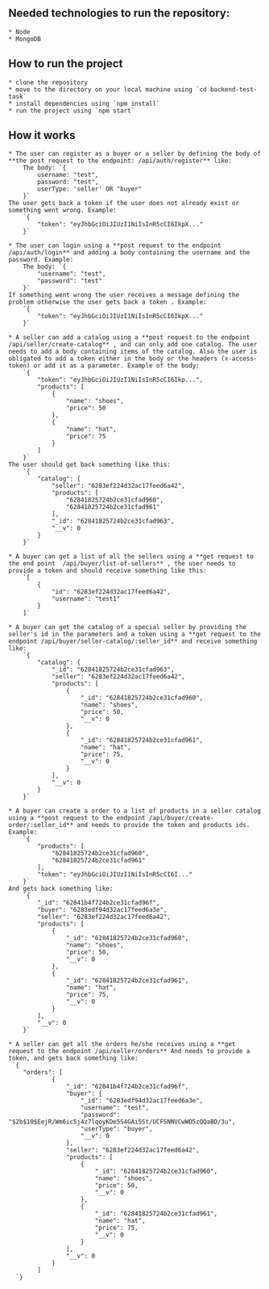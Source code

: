 ## Needed technologies to run the repository:
    * Node
    * MongoDB

## How to run the project
    * clone the repository
    * move to the directory on your local machine using `cd backend-test-task`
    * install dependencies using `npm install`
    * run the project using `npm start`

## How it works

    * The user can register as a buyer or a seller by defining the body of **the post request to the endpoint: /api/auth/register** like:
        The body: `{
            username: "test",
            password: "test",
            userType: 'seller' OR "buyer"
        }`
    The user gets back a token if the user does not already exist or something went wrong. Example:
        `{
            "token": "eyJhbGciOiJIUzI1NiIsInR5cCI6IkpX..."
        }`

    * The user can login using a **post request to the endpoint /api/auth/login** and adding a body containing the username and the password. Example:
        The body: `{
            "username": "test",
            "password": "test"
        }`
    If something went wrong the user receives a message defining the problem otherwise the user gets back a token . Example: 
        `{
            "token": "eyJhbGciOiJIUzI1NiIsInR5cCI6IkpX..."
        }`
    
    * A seller can add a catalog using a **post request to the endpoint /api/seller/create-catalog** , and can only add one catalog. The user needs to add a body containing items of the catalog. Also the user is obligated to add a token either in the body or the headers (x-access-token) or add it as a parameter. Example of the body:
        `{
            "token": "eyJhbGciOiJIUzI1NiIsInR5cCI6Ikp...",
            "products": [
                {
                    "name": "shoes",
                    "price": 50
                },
                {
                    "name": "hat",
                    "price": 75
                }
            ]
        }`
    The user should get back something like this:
        `{
            "catalog": {
                "seller": "6283ef224d32ac17feed6a42",
                "products": [
                    "62841825724b2ce31cfad960",
                    "62841825724b2ce31cfad961"
                ],
                "_id": "62841825724b2ce31cfad963",
                "__v": 0
            }
        }`

    * A buyer can get a list of all the sellers using a **get request to the end point  /api/buyer/list-of-sellers** , the user needs to provide a token and should receive something like this:
        `[
            {
                "id": "6283ef224d32ac17feed6a42",
                "username": "test1"
            }
        ]`

    * A buyer can get the catalog of a special seller by providing the seller's id in the parameters and a token using a **get request to the endpoint /api/buyer/seller-catalog/:seller_id** and receive something like:
        `{
            "catalog": {
                "_id": "62841825724b2ce31cfad963",
                "seller": "6283ef224d32ac17feed6a42",
                "products": [
                    {
                        "_id": "62841825724b2ce31cfad960",
                        "name": "shoes",
                        "price": 50,
                        "__v": 0
                    },
                    {
                        "_id": "62841825724b2ce31cfad961",
                        "name": "hat",
                        "price": 75,
                        "__v": 0
                    }
                ],
                "__v": 0
            }
        }`

    * A buyer can create a order to a list of products in a seller catalog using a **post request to the endpoint /api/buyer/create-order/:seller_id** and needs to provide the token and products ids. Example:
        `{
            "products": [
                "62841825724b2ce31cfad960",
                "62841825724b2ce31cfad961"
            ],
            "token": "eyJhbGciOiJIUzI1NiIsInR5cCI6I..."
        }`
    And gets back something like:
        `{
            "_id": "62841b4f724b2ce31cfad96f",
            "buyer": "6283edf94d32ac17feed6a3e",
            "seller": "6283ef224d32ac17feed6a42",
            "products": [
                {
                    "_id": "62841825724b2ce31cfad960",
                    "name": "shoes",
                    "price": 50,
                    "__v": 0
                },
                {
                    "_id": "62841825724b2ce31cfad961",
                    "name": "hat",
                    "price": 75,
                    "__v": 0
                }
            ],
            "__v": 0
        }`

    * A seller can get all the orders he/she receives using a **get request to the endpoint /api/seller/orders** And needs to provide a token, and gets back something like:
     `{
        "orders": [
                {
                    "_id": "62841b4f724b2ce31cfad96f",
                    "buyer": {
                        "_id": "6283edf94d32ac17feed6a3e",
                        "username": "test",
                        "password": "$2b$10$EejR/Wm6ic5j4z7lqoyKDe5S4GAi5St/UCFSNNVCwWO5zQQaBD/3u",
                        "userType": "buyer",
                        "__v": 0
                    },
                    "seller": "6283ef224d32ac17feed6a42",
                    "products": [
                        {
                            "_id": "62841825724b2ce31cfad960",
                            "name": "shoes",
                            "price": 50,
                            "__v": 0
                        },
                        {
                            "_id": "62841825724b2ce31cfad961",
                            "name": "hat",
                            "price": 75,
                            "__v": 0
                        }
                    ],
                    "__v": 0
                }
            ]
      `}